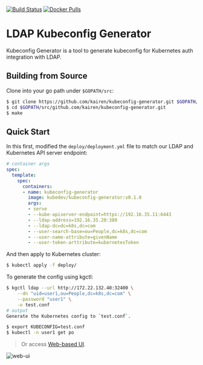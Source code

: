 [![Build Status](https://travis-ci.org/kairen/kubeconfig-generator.svg?branch=master)](https://travis-ci.org/kairen/kubeconfig-generator) [![Docker Pulls](https://img.shields.io/docker/pulls/kairen/kubeconfig-generator.svg)](https://hub.docker.com/r/kairen/kubeconfig-generator/)

# LDAP Kubeconfig Generator
Kubeconfig Generator is a tool to generate kubeconfig for Kubernetes auth integration with LDAP.

## Building from Source
Clone into your go path under `$GOPATH/src`:
```sh
$ git clone https://github.com/kairen/kubeconfig-generator.git $GOPATH/src/github.com/kairen/kubeconfig-generator.git
$ cd $GOPATH/src/github.com/kairen/kubeconfig-generator.git
$ make
```

## Quick Start
In this first, modified the `deploy/deployment.yml` file to match our LDAP and Kubernetes API server endpoint:
```yml
# container args
spec:
  template:
    spec:
      containers:
      - name: kubeconfig-generator
        image: kubedev/kubeconfig-generator:v0.1.0
        args:
        - serve
        - --kube-apiserver-endpoint=https://192.16.35.11:6443
        - --ldap-address=192.16.35.20:389
        - --ldap-dc=dc=k8s,dc=com
        - --user-search-base=ou=People,dc=k8s,dc=com
        - --user-name-attribute=givenName
        - --user-token-arttribute=kubernetesToken
```

And then apply to Kubernetes cluster:
```sh
$ kubectl apply -f deploy/
```

To generate the config using kgctl:
```sh
$ kgctl ldap --url http://172.22.132.40:32400 \
    --dn "uid=user1,ou=People,dc=k8s,dc=com" \
    --password "user1" \
    -o test.conf
# output
Generate the Kubernetes config to `test.conf`.

$ export KUBECONFIG=test.conf
$ kubectl -n user1 get po
```
> Or access [Web-based UI](https://github.com/ellis-wu/kubeconfig-generator-ui).

![web-ui](snapshots/home.png)
